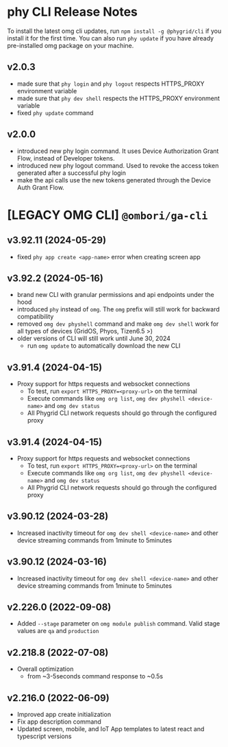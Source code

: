 # phy CLI Release Notes
To install the latest omg cli updates, run `npm install -g @phygrid/cli` if you install it for the first time. You can also run `phy update` if you have already pre-installed omg package on your machine. 

## v2.0.3
- made sure that `phy login` and `phy logout` respects HTTPS_PROXY environment variable
- made sure that `phy dev shell` respects the HTTPS_PROXY environment variable
- fixed `phy update` command

## v2.0.0
- introduced new phy login command. It uses Device Authorization Grant Flow, instead of Developer tokens.
- introduced new phy logout command. Used to revoke the access token generated after a successful phy login
- make the api calls use the new tokens generated through the Device Auth Grant Flow.

# [LEGACY OMG CLI] `@ombori/ga-cli`

## v3.92.11 (2024-05-29)
- fixed `phy app create <app-name>` error when creating screen app

## v3.92.2 (2024-05-16)
- brand new CLI with granular permissions and api endpoints under the hood
- introduced `phy` instead of `omg`. The `omg` prefix will still work for backward compatibility
- removed `omg dev physhell` command and make `omg dev shell` work for all types of devices (GridOS, Phyos, Tizen6.5 >)
- older versions of CLI will still work until June 30, 2024
  - run `omg update` to automatically download the new CLI

## v3.91.4  (2024-04-15)
- Proxy support for https requests and websocket connections
  - To test, run `export HTTPS_PROXY=<proxy-url>` on the terminal
  - Execute commands like `omg org list`, `omg dev physhell <device-name>` and `omg dev status`
  - All Phygrid CLI network requests should go through the configured proxy

## v3.91.4  (2024-04-15)
- Proxy support for https requests and websocket connections
  - To test, run `export HTTPS_PROXY=<proxy-url>` on the terminal
  - Execute commands like `omg org list`, `omg dev physhell <device-name>` and `omg dev status`
  - All Phygrid CLI network requests should go through the configured proxy

## v3.90.12 (2024-03-28)
- Increased inactivity timeout for `omg dev shell <device-name>` and other device streaming commands from 1minute to 5minutes

## v3.90.12 (2024-03-16)
- Increased inactivity timeout for `omg dev shell <device-name>` and other device streaming commands from 1minute to 5minutes


## v2.226.0 (2022-09-08)
- Added `--stage` parameter on `omg module publish` command. Valid stage values are `qa` and `production`

## v2.218.8 (2022-07-08)
- Overall optimization
  - from ~3-5seconds command response to ~0.5s

## v2.216.0 (2022-06-09)
- Improved app create initialization
- Fix app description command
- Updated screen, mobile, and IoT App templates to latest react and typescript versions
